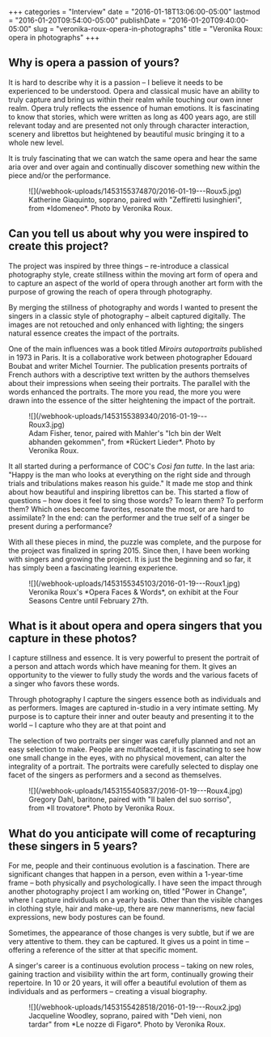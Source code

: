 +++
categories = "Interview"
date = "2016-01-18T13:06:00-05:00"
lastmod = "2016-01-20T09:54:00-05:00"
publishDate = "2016-01-20T09:40:00-05:00"
slug = "veronika-roux-opera-in-photographs"
title = "Veronika Roux: opera in photographs"
+++

## Why is opera a passion of yours?

It is hard to describe why it is a passion – I believe it needs to be experienced to be understood. Opera and classical music have an ability to truly capture and bring us within their realm while touching our own inner realm. Opera truly reflects the essence of human emotions. It is fascinating to know that stories, which were written as long as 400 years ago, are still relevant today and are presented not only through character interaction, scenery and librettos but heightened by beautiful music bringing it to a whole new level. 

It is truly fascinating that we can watch the same opera and hear the same aria over and over again and continually discover something new within the piece and/or the performance.

<figure data-type="image">![](/webhook-uploads/1453155374870/2016-01-19---Roux5.jpg)
<figcaption>Katherine Giaquinto, soprano, paired with "Zeffiretti lusinghieri", from *Idomeneo*. Photo by Veronika Roux.</figcaption>
</figure>

## Can you tell us about why you were inspired to create this project?

The project was inspired by three things – re-introduce a classical photography style, create stillness within the moving art form of opera and to capture an aspect of the world of opera through another art form with the purpose of growing the reach of opera through photography.

By merging the stillness of photography and words I wanted to present the singers in a classic style of photography – albeit captured digitally. The images are not retouched and only enhanced with lighting; the singers natural essence creates the impact of the portraits. 

One of the main influences was a book titled *Miroirs autoportraits* published in 1973 in Paris. It is a collaborative work between photographer Edouard Boubat and writer Michel Tournier. The publication presents portraits of French authors with a descriptive text written by the authors themselves about their impressions when seeing their portraits. The parallel with the words enhanced the portraits. The more you read, the more you were drawn into the essence of the sitter heightening the impact of the portrait. 

<figure data-type="image">![](/webhook-uploads/1453155389340/2016-01-19---Roux3.jpg)
<figcaption>Adam Fisher, tenor, paired with Mahler's "Ich bin der Welt abhanden gekommen", from *Rückert Lieder*. Photo by Veronika Roux.</figcaption>
</figure>

It all started during a performance of COC's *Così fan tutte*. In the last aria: "Happy is the man who looks at everything on the right side and through trials and tribulations makes reason his guide." It made me stop and think about how beautiful and inspiring librettos can be. This started a flow of questions – how does it feel to sing those words? To learn them? To perform them?  Which ones become favorites, resonate the most, or are hard to assimilate? In the end: can the performer and the true self of a singer be present during a performance?

With all these pieces in mind, the puzzle was complete, and the purpose for the project was finalized in spring 2015. Since then, I have been working with singers and growing the project. It is just the beginning and so far, it has simply been a fascinating learning experience.

<figure data-type="image">![](/webhook-uploads/1453155345103/2016-01-19---Roux1.jpg)
<figcaption>Veronika Roux's *Opera Faces & Words*, on exhibit at the Four Seasons Centre until February 27th.</figcaption>
</figure>

##  What is it about opera and opera singers that you capture in these photos?

I capture stillness and essence. It is very powerful to present the portrait of a person and attach words which have meaning for them. It gives an opportunity to the viewer to fully study the words and the various facets of a singer who favors these words.

Through photography I capture the singers essence both as individuals and as performers. Images are captured in-studio in a very intimate setting. My purpose is to capture their inner and outer beauty and presenting it to the world – I capture who they are at that point and 

The selection of two portraits per singer was carefully planned and not an easy selection to make. People are multifaceted, it is fascinating to see how one small change in the eyes, with no physical movement, can alter the integrality of a portrait. The portraits were carefully selected to display one facet of the singers as performers and a second as themselves.

<figure data-type="image">![](/webhook-uploads/1453155405837/2016-01-19---Roux4.jpg)
<figcaption>Gregory Dahl, baritone, paired with "Il balen del suo sorriso", from *Il trovatore*. Photo by Veronika Roux.</figcaption>
</figure>

## What do you anticipate will come of recapturing these singers in 5 years?

For me, people and their continuous evolution is a fascination. There are significant changes that happen in a person, even within a 1-year-time frame  – both physically and psychologically. I have seen the impact through another photography project I am working on, titled "Power in Change", where I capture individuals on a yearly basis. Other than the visible changes in clothing style, hair and make-up, there are new mannerisms, new facial expressions, new body postures can be found.  

Sometimes, the appearance of those changes is very subtle, but if we are very attentive to them. they can be captured. It gives us a point in time – offering a reference of the sitter at that specific moment.

A singer's career is a continuous evolution process – taking on new roles, gaining traction and visibility within the art form, continually growing their repertoire. In 10 or 20 years, it will offer a beautiful evolution of them as individuals and as performers – creating a visual biography.

<figure data-type="image">![](/webhook-uploads/1453155428518/2016-01-19---Roux2.jpg)
<figcaption>Jacqueline Woodley, soprano, paired with "Deh vieni, non tardar" from *Le nozze di Figaro*. Photo by Veronika Roux.</figcaption>
</figure>

